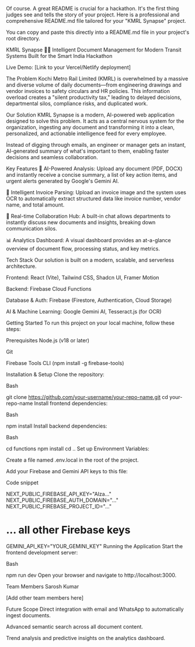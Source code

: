Of course. A great README is crucial for a hackathon. It's the first thing judges see and tells the story of your project. Here is a professional and comprehensive README.md file tailored for your "KMRL Synapse" project.

You can copy and paste this directly into a README.md file in your project's root directory.

KMRL Synapse 🚆✨
Intelligent Document Management for Modern Transit Systems
Built for the Smart India Hackathon

Live Demo: [Link to your Vercel/Netlify deployment]

The Problem
Kochi Metro Rail Limited (KMRL) is overwhelmed by a massive and diverse volume of daily documents—from engineering drawings and vendor invoices to safety circulars and HR policies. This information overload creates a "silent productivity tax," leading to delayed decisions, departmental silos, compliance risks, and duplicated work.

Our Solution
KMRL Synapse is a modern, AI-powered web application designed to solve this problem. It acts as a central nervous system for the organization, ingesting any document and transforming it into a clean, personalized, and actionable intelligence feed for every employee.

Instead of digging through emails, an engineer or manager gets an instant, AI-generated summary of what's important to them, enabling faster decisions and seamless collaboration.

Key Features
🧠 AI-Powered Analysis: Upload any document (PDF, DOCX) and instantly receive a concise summary, a list of key action items, and urgent alerts generated by Google's Gemini AI.

🧾 Intelligent Invoice Parsing: Upload an invoice image and the system uses OCR to automatically extract structured data like invoice number, vendor name, and total amount.

💬 Real-time Collaboration Hub: A built-in chat allows departments to instantly discuss new documents and insights, breaking down communication silos.

📊 Analytics Dashboard: A visual dashboard provides an at-a-glance overview of document flow, processing status, and key metrics.

Tech Stack
Our solution is built on a modern, scalable, and serverless architecture.

Frontend: React (Vite), Tailwind CSS, Shadcn UI, Framer Motion

Backend: Firebase Cloud Functions

Database & Auth: Firebase (Firestore, Authentication, Cloud Storage)

AI & Machine Learning: Google Gemini AI, Tesseract.js (for OCR)

Getting Started
To run this project on your local machine, follow these steps:

Prerequisites
Node.js (v18 or later)

Git

Firebase Tools CLI (npm install -g firebase-tools)

Installation & Setup
Clone the repository:

Bash

git clone https://github.com/your-username/your-repo-name.git
cd your-repo-name
Install frontend dependencies:

Bash

npm install
Install backend dependencies:

Bash

cd functions
npm install
cd ..
Set up Environment Variables:

Create a file named .env.local in the root of the project.

Add your Firebase and Gemini API keys to this file:

Code snippet

NEXT_PUBLIC_FIREBASE_API_KEY="AIza..."
NEXT_PUBLIC_FIREBASE_AUTH_DOMAIN="..."
NEXT_PUBLIC_FIREBASE_PROJECT_ID="..."
# ... all other Firebase keys

GEMINI_API_KEY="YOUR_GEMINI_KEY"
Running the Application
Start the frontend development server:

Bash

npm run dev
Open your browser and navigate to http://localhost:3000.

Team Members
Sarosh Kumar

[Add other team members here]

Future Scope
Direct integration with email and WhatsApp to automatically ingest documents.

Advanced semantic search across all document content.

Trend analysis and predictive insights on the analytics dashboard.
